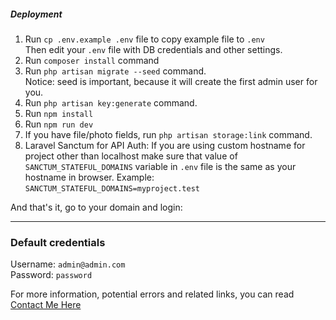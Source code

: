 <h5>Deployment</h5>
    <ol>
        <li>
            Run <code>cp .env.example .env</code> file to copy example file to <code>.env</code> <br>Then edit your <code>.env</code> file with
            DB credentials and other settings.
        </li>
        <li>Run <code>composer install</code> command</li>
        <li>
            Run <code>php artisan migrate --seed</code> command. <br>
            Notice: seed is important, because it will create the first admin
            user for you.
        </li>
        <li>Run <code>php artisan key:generate</code> command.</li>
        <li>Run <code>npm install</code></li>
        <li>Run <code>npm run dev</code></li>
        <li>
            If you have file/photo fields, run
            <code>php artisan storage:link</code> command.
        </li>
        <li>
            Laravel Sanctum for API Auth: If you are using custom hostname for
            project other than localhost make sure that value of
            <code>SANCTUM_STATEFUL_DOMAINS</code> variable in
            <code>.env</code> file is the same as your hostname in browser.
            Example: <code>SANCTUM_STATEFUL_DOMAINS=myproject.test</code>
        </li>
    </ol>
    <p>And that's it, go to your domain and login:</p> 
    <hr></hr>
    <h3>
        Default credentials
    </h3> 
    Username: <code>admin@admin.com</code><br>
    Password: <code>password</code></div> <p>
    For more information, potential errors and related links, you can read
    <a href="https://linktr.ee/malfaghi" target="_blank" class="text-primary">
        Contact Me Here
    </a>
</p>
        
